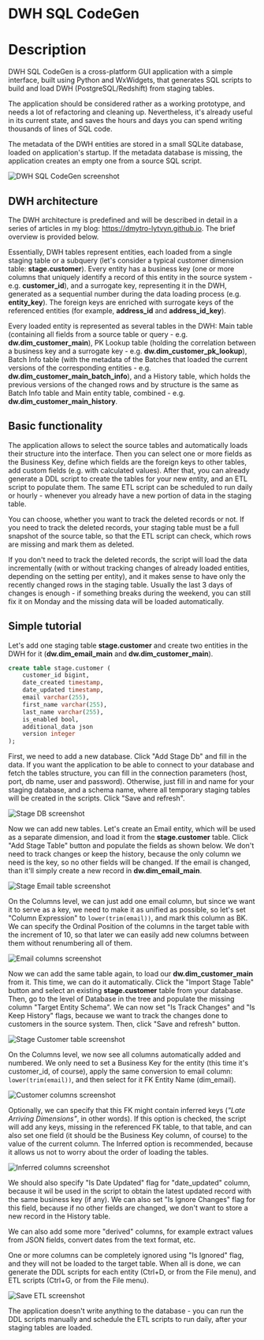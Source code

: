 # DWH SQL CodeGen

# Description

DWH SQL CodeGen is a cross-platform GUI application with a simple interface, built using Python and WxWidgets, that generates SQL scripts to build and load DWH (PostgreSQL/Redshift) from staging tables.

The application should be considered rather as a working prototype, and needs a lot of refactoring and cleaning up. Nevertheless, it's already useful in its current state, and saves the hours and days you can spend writing thousands of lines of SQL code.

The metadata of the DWH entities are stored in a small SQLite database, loaded on application's startup. If the metadata database is missing, the application creates an empty one from a source SQL script.

![DWH SQL CodeGen screenshot](https://dmytro-lytvyn.github.io/assets/dwh-sql-codegen/screenshot.png)

## DWH architecture

The DWH architecture is predefined and will be described in detail in a series of articles in my blog: https://dmytro-lytvyn.github.io. The brief overview is provided below.

Essentially, DWH tables represent entities, each loaded from a single staging table or a subquery (let's consider a typical customer dimension table: **stage.customer**). Every entity has a business key (one or more columns that uniquely identify a record of this entity in the source system - e.g. **customer_id**), and a surrogate key, representing it in the DWH, generated as a sequential number during the data loading process (e.g. **entity_key**). The foreign keys are enriched with surrogate keys of the referenced entities (for example, **address_id** and **address_id_key**).

Every loaded entity is represented as several tables in the DWH: Main table (containing all fields from a source table or query - e.g. **dw.dim_customer_main**), PK Lookup table (holding the correlation between a business key and a surrogate key - e.g. **dw.dim_customer_pk_lookup**), Batch Info table (with the metadata of the Batches that loaded the current versions of the corresponding entities - e.g. **dw.dim_customer_main_batch_info**), and a History table, which holds the previous versions of the changed rows and by structure is the same as Batch Info table and Main entity table, combined - e.g. **dw.dim_customer_main_history**.

## Basic functionality

The application allows to select the source tables and automatically loads their structure into the interface. Then you can select one or more fields as the Business Key, define which fields are the foreign keys to other tables, add custom fields (e.g. with calculated values). After that, you can already generate a DDL script to create the tables for your new entity, and an ETL script to populate them. The same ETL script can be scheduled to run daily or hourly - whenever you already have a new portion of data in the staging table.

You can choose, whether you want to track the deleted records or not. If you need to track the deleted records, your staging table must be a full snapshot of the source table, so that the ETL script can check, which rows are missing and mark them as deleted.

If you don't need to track the deleted records, the script will load the data incrementally (with or without tracking changes of already loaded entities, depending on the setting per entity), and it makes sense to have only the recently changed rows in the staging table. Usually the last 3 days of changes is enough - if something breaks during the weekend, you can still fix it on Monday and the missing data will be loaded automatically.

## Simple tutorial

Let's add one staging table **stage.customer** and create two entities in the DWH for it (**dw.dim_email_main** and **dw.dim_customer_main**).

```sql
create table stage.customer (
	customer_id bigint,
	date_created timestamp,
	date_updated timestamp,
	email varchar(255),
	first_name varchar(255),
	last_name varchar(255),
	is_enabled bool,
	additional_data json
	version integer
);
```

First, we need to add a new database. Click "Add Stage Db" and fill in the data. If you want the application to be able to connect to your database and fetch the tables structure, you can fill in the connection parameters (host, port, db name, user and password). Otherwise, just fill in and name for your staging database, and a schema name, where all temporary staging tables will be created in the scripts. Click "Save and refresh".

![Stage DB screenshot](https://dmytro-lytvyn.github.io/assets/dwh-sql-codegen/tutorial-stage-db.png)

Now we can add new tables. Let's create an Email entity, which will be used as a separate dimension, and load it from the **stage.customer** table. Click "Add Stage Table" button and populate the fields as shown below. We don't need to track changes or keep the history, because the only column we need is the key, so no other fields will be changed. If the email is changed, than it'll simply create a new record in **dw.dim_email_main**.

![Stage Email table screenshot](https://dmytro-lytvyn.github.io/assets/dwh-sql-codegen/tutorial-stage-email.png)

On the Columns level, we can just add one email column, but since we want it to serve as a key, we need to make it as unified as possible, so let's set "Column Expression" to `lower(trim(email))`, and mark this column as BK. We can specify the Ordinal Position of the columns in the target table with the increment of 10, so that later we can easily add new columns between them without renumbering all of them.

![Email columns screenshot](https://dmytro-lytvyn.github.io/assets/dwh-sql-codegen/tutorial-dim_email.png)

Now we can add the same table again, to load our **dw.dim_customer_main** from it. This time, we can do it automatically. Click the "Import Stage Table" button and select an existing **stage.customer** table from your database. Then, go to the level of Database in the tree and populate the missing column "Target Entity Schema". We can now set "Is Track Changes" and "Is Keep History" flags, because we want to track the changes done to customers in the source system. Then, click "Save and refresh" button.

![Stage Customer table screenshot](https://dmytro-lytvyn.github.io/assets/dwh-sql-codegen/tutorial-stage-customer.png)

On the Columns level, we now see all columns automatically added and numbered. We only need to set a Business Key for the entity (this time it's customer_id, of course), apply the same conversion to email column: `lower(trim(email))`, and then select for it FK Entity Name (dim_email).

![Customer columns screenshot](https://dmytro-lytvyn.github.io/assets/dwh-sql-codegen/tutorial-dim_customer.png)

Optionally, we can specify that this FK might contain inferred keys (*"Late Arriving Dimensions"*, in other words). If this option is checked, the script will add any keys, missing in the referenced FK table, to that table, and can also set one field (it should be the Business Key column, of course) to the value of the current column. The Inferred option is recommended, because it allows us not to worry about the order of loading the tables.

![Inferred columns screenshot](https://dmytro-lytvyn.github.io/assets/dwh-sql-codegen/tutorial-inferred.png)

We should also specify "Is Date Updated" flag for "date_updated" column, because it wil be used in the script to obtain the latest updated record with the same business key (if any). We can also set "Is Ignore Changes" flag for this field, because if no other fields are changed, we don't want to store a new record in the History table.

We can also add some more "derived" columns, for example extract values from JSON fields, convert dates from the text format, etc.

One or more columns can be completely ignored using "Is Ignored" flag, and they will not be loaded to the target table.
When all is done, we can generate the DDL scripts for each entity (Ctrl+D, or from the File menu), and ETL scripts (Ctrl+G, or from the File menu).

![Save ETL screenshot](https://dmytro-lytvyn.github.io/assets/dwh-sql-codegen/tutorial-save-etl.png)

The application doesn't write anything to the database - you can run the DDL scripts manually and schedule the ETL scripts to run daily, after your staging tables are loaded.
